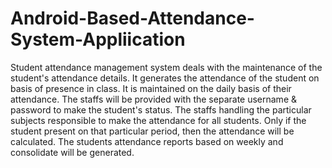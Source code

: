 # Android-Based-Attendance-System-Appliication
Student attendance management system deals with the maintenance of the student's attendance details. It generates the attendance of the student on basis of presence in class. It is maintained on the daily basis of their attendance. The staffs will be provided with the separate username &amp; password to make the student's status. The staffs handling the particular subjects responsible to make the attendance for all students. Only if the student present on that particular period, then the attendance will be calculated. The students attendance reports based on weekly and consolidate will be generated.
